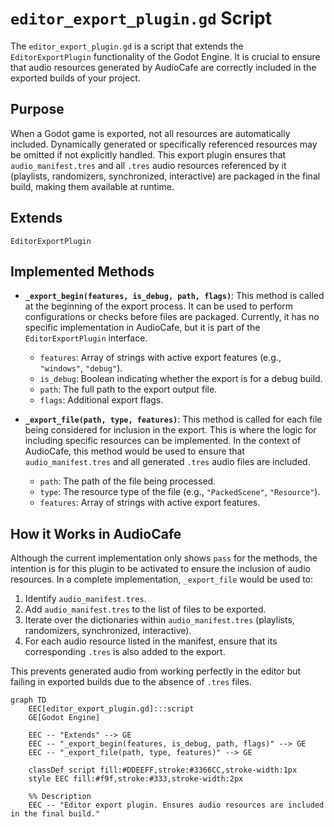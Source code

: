 # `editor_export_plugin.gd` Script

The `editor_export_plugin.gd` is a script that extends the `EditorExportPlugin` functionality of the Godot Engine. It is crucial to ensure that audio resources generated by AudioCafe are correctly included in the exported builds of your project.

## Purpose

When a Godot game is exported, not all resources are automatically included. Dynamically generated or specifically referenced resources may be omitted if not explicitly handled. This export plugin ensures that `audio_manifest.tres` and all `.tres` audio resources referenced by it (playlists, randomizers, synchronized, interactive) are packaged in the final build, making them available at runtime.

## Extends

`EditorExportPlugin`

## Implemented Methods

*   **`_export_begin(features, is_debug, path, flags)`**: This method is called at the beginning of the export process. It can be used to perform configurations or checks before files are packaged. Currently, it has no specific implementation in AudioCafe, but it is part of the `EditorExportPlugin` interface.
    *   `features`: Array of strings with active export features (e.g., `"windows"`, `"debug"`).
    *   `is_debug`: Boolean indicating whether the export is for a debug build.
    *   `path`: The full path to the export output file.
    *   `flags`: Additional export flags.

*   **`_export_file(path, type, features)`**: This method is called for each file being considered for inclusion in the export. This is where the logic for including specific resources can be implemented. In the context of AudioCafe, this method would be used to ensure that `audio_manifest.tres` and all generated `.tres` audio files are included.
    *   `path`: The path of the file being processed.
    *   `type`: The resource type of the file (e.g., `"PackedScene"`, `"Resource"`).
    *   `features`: Array of strings with active export features.

## How it Works in AudioCafe

Although the current implementation only shows `pass` for the methods, the intention is for this plugin to be activated to ensure the inclusion of audio resources. In a complete implementation, `_export_file` would be used to:

1.  Identify `audio_manifest.tres`.
2.  Add `audio_manifest.tres` to the list of files to be exported.
3.  Iterate over the dictionaries within `audio_manifest.tres` (playlists, randomizers, synchronized, interactive).
4.  For each audio resource listed in the manifest, ensure that its corresponding `.tres` is also added to the export.

This prevents generated audio from working perfectly in the editor but failing in exported builds due to the absence of `.tres` files.

```mermaid
graph TD
    EEC[editor_export_plugin.gd]:::script
    GE[Godot Engine]

    EEC -- "Extends" --> GE
    EEC -- "_export_begin(features, is_debug, path, flags)" --> GE
    EEC -- "_export_file(path, type, features)" --> GE

    classDef script fill:#DDEEFF,stroke:#3366CC,stroke-width:1px
    style EEC fill:#f9f,stroke:#333,stroke-width:2px

    %% Description
    EEC -- "Editor export plugin. Ensures audio resources are included in the final build."
```